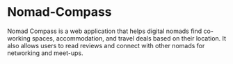 # Nomad-Compass
Nomad Compass is a web application that helps digital nomads find co-working spaces, accommodation, and travel deals based on their location. It also allows users to read reviews and connect with other nomads for networking and meet-ups.
